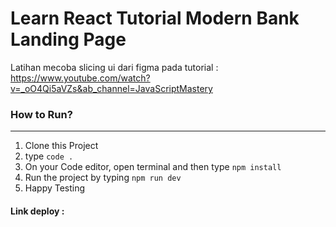 # Learn React Tutorial Modern Bank Landing Page

Latihan mecoba slicing ui dari figma pada tutorial : https://www.youtube.com/watch?v=_oO4Qi5aVZs&ab_channel=JavaScriptMastery

### How to Run?

---

1. Clone this Project
2. type `code .`
3. On your Code editor, open terminal and then type `npm install`
4. Run the project by typing `npm run dev`
5. Happy Testing

#### Link deploy :
